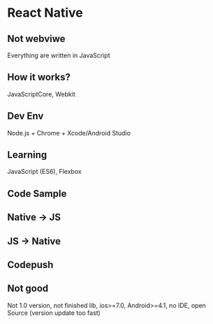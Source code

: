 # React Native

## Not webviwe

Everything are written in JavaScript

## How it works?

JavaScriptCore, Webkit

## Dev Env

Node.js + Chrome + Xcode/Android Studio

## Learning

JavaScript (ES6), Flexbox

## Code Sample

## Native -> JS

## JS -> Native

## Codepush

## Not good

Not 1.0 version, not finished lib, ios>=7.0, Android>=4.1, no IDE, open Source (version update too fast)